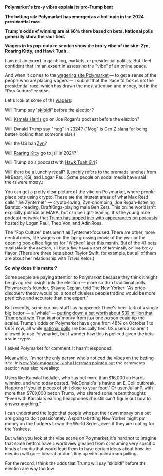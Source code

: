 **Polymarket's bro-y vibes explain its pro-Trump bent**

**The betting site Polymarket has emerged as a hot topic in the 2024 presidential race.
 ​**

**Trump's odds of winning are at 66% there based on bets. National polls generally show the race tied.
 ​**

**Wagers in its pop-culture section show the bro-y vibe of the site: Zyn, Roaring Kitty, and Hawk Tuah.**

I am not an expert in gambling, markets, or presidential politics. But I feel confident that I'm an expert in assessing the "vibe" of an online space.

And when it comes to the [wagering site Polymarket](https://apple.news/ABmeQAeF4TBC_dnPZcJtMZw) — to get a sense of the people who are placing wagers — I submit that the place to look is not the presidential race, which has drawn the most attention and money, but in the "Pop Culture" section.

Let's look at some of the [wagers](https://polymarket.com/markets/pop-culture):

Will Trump say "[skibidi](https://www.businessinsider.com/skibidi-toilet-is-good-actually-2023-10)" before the election?

Will [Kamala Harris](https://apple.news/Anfj3s2KDQYGvIahrPzxWcA) go on Joe Rogan's podcast before the election?

Will Donald Trump say "mog" in 2024? (["Mog" is Gen Z slang](https://apple.news/AawA9rlHBRvGPC3_AtwzSYA) for being better-looking than someone else.)

Will the US ban [Zyn](https://apple.news/Ad4CvuaCcTsmPTYw6LaWblA)?

Will [Roaring Kitty](https://apple.news/Aya5Xd7H7R0i2JDCPywYzzA) go to jail in 2024?

Will Trump do a podcast with [Hawk Tuah Girl](https://apple.news/AIpVHHf2UQr6Cm-3RAgEuqw)?

Will there be a Lunchly recall? ([Lunchly](https://apple.news/AIKER0xtuQEe0rVUwY73_kA) refers to the premade lunches from MrBeast, KSI, and Logan Paul. Some people on social media have said theirs were moldy.)

You can get a pretty clear picture of the vibe on Polymarket, where people place bets using crypto. These are the interest areas of what Max Read calls "[the Zynternet](https://maxread.substack.com/p/hawk-tuah-and-the-zynternet)" — crypto-loving, Zyn-chomping, Joe Rogan-listening, Barstool-reading, DraftKings-playing male Gen Zers. This online world isn't explicitly political or MAGA, but can be right-leaning. It's the young male podcast network that [Trump has tapped into with appearances on podcasts](https://apple.news/ADqJzDh83Rnm1rkAyXxkC9g) hosted by Logan Paul, Theo Von, and Adin Ross.

The "Pop Culture" bets aren't all Zynternet-focused. There are other, more neutral ones, like wagers on the top-grossing movie of the year or the opening box-office figures for "[Wicked](https://www.businessinsider.com/wicked-movies-everything-to-know-cast-songs-release-date)" later this month. But of the 43 bets available in the section, all but a few have a sort of terminally online bro-y flavor. (There are three bets about Taylor Swift, for example, but all of them are about her relationship with Travis Kelce.)

**So why does this matter?**

Some people are paying attention to Polymarket because they think it might be giving real insight into the election — more so than traditional polls. Polymarket's founder, Shayne Coplan, told [The New Yorker](https://apple.news/PgcKuGnTVdr7ePSV1yXiUoK): "As price-discovery theory would go, a ton of clueless people trading would be more predictive and accurate than one expert."

But recently, some curious stuff has happened: There's been talk of a single big bettor — a "whale" — [putting down a bet worth about $30 million that Trump will win](https://apple.news/PQUR3kENPvAsK1RmDtupALs). That kind of money from just one person could tip the scales. Trump's odds on Polymarket have gone from 48% on October 1 to 66% now, all while [national polls](https://www.nytimes.com/interactive/2024/us/elections/polls-president.html) are basically tied. US users also aren't allowed to use Polymarket, but I wonder how this is policed given the bets are in crypto.

I asked Polymarket for comment. It hasn't responded.

Meanwhile, I'm not the only person who's noticed the vibes on the betting site. In [New York magazine, John Herrman pointed out](https://apple.news/PQcT3Yhfli9A-QRf4QvZ0bK) the comments section was also revealing:

Users like KamalaTheJailer, who has bet more than $16,000 on Harris winning, and who today posted, "McDonald's is having an E. Coli outbreak. Happens if you let pieces of shit close to your food." Or user JulianP, with more than $700,000 bet on Trump, who shared some recent thoughts: "Even with Kamala's earring headphones she still can't figure out how to answer anything."

I can understand the logic that people who put their own money on a bet are going to do it passionately. A sports-betting New Yorker might put money on the Dodgers to win the World Series, even if they are rooting for the Yankees.

But when you look at the vibe scene on Polymarket, it's hard not to imagine that some bettors have a worldview gleaned from consuming very specific kinds of media that would lead them to have certain ideas about how the election will go — ideas that don't line up with mainstream polling.

For the record, I think the odds that Trump will say "skibidi" before the election are way too low.